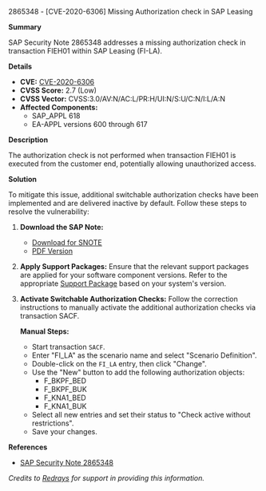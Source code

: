 2865348 - [CVE-2020-6306] Missing Authorization check in SAP Leasing

**Summary**

SAP Security Note 2865348 addresses a missing authorization check in transaction FIEH01 within SAP Leasing (FI-LA).

**Details**

- **CVE:** [CVE-2020-6306](https://cve.mitre.org/cgi-bin/cvename.cgi?name=CVE-2020-6306)
- **CVSS Score:** 2.7 (Low)
- **CVSS Vector:** CVSS:3.0/AV:N/AC:L/PR:H/UI:N/S:U/C:N/I:L/A:N
- **Affected Components:**
  - SAP_APPL 618
  - EA-APPL versions 600 through 617

**Description**

The authorization check is not performed when transaction FIEH01 is executed from the customer end, potentially allowing unauthorized access.

**Solution**

To mitigate this issue, additional switchable authorization checks have been implemented and are delivered inactive by default. Follow these steps to resolve the vulnerability:

1. **Download the SAP Note:**
   - [Download for SNOTE](https://notesdownloads.sap.com/note/0040000000044282020)
   - [PDF Version](https://me.sap.com/sap/support/sfm/notes/print/0002865348?language=en-US&token=A64A79BFC68F5E1664686F1C41B5F008)

2. **Apply Support Packages:**
   Ensure that the relevant support packages are applied for your software component versions. Refer to the appropriate [Support Package](https://me.sap.com/supportpackage/SAPKGPAD33) based on your system's version.

3. **Activate Switchable Authorization Checks:**
   Follow the correction instructions to manually activate the additional authorization checks via transaction SACF.

   **Manual Steps:**
   - Start transaction `SACF`.
   - Enter "FI_LA" as the scenario name and select "Scenario Definition".
   - Double-click on the `FI_LA` entry, then click "Change".
   - Use the "New" button to add the following authorization objects:
     - F_BKPF_BED
     - F_BKPF_BUK
     - F_KNA1_BED
     - F_KNA1_BUK
   - Select all new entries and set their status to "Check active without restrictions".
   - Save your changes.

**References**

- [SAP Security Note 2865348](https://me.sap.com/notes/2865348)

*Credits to [Redrays](https://redrays.io) for support in providing this information.*